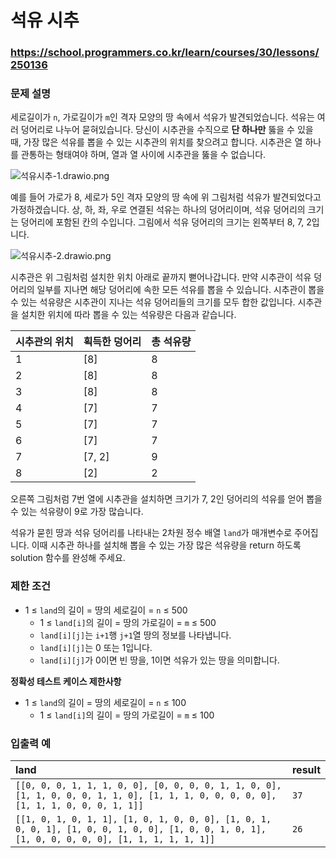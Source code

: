 # 석유 시추

### https://school.programmers.co.kr/learn/courses/30/lessons/250136

### 문제 설명

세로길이가 `n`, 가로길이가 `m`인 격자 모양의 땅 속에서 석유가 발견되었습니다. 석유는 여러 덩어리로 나누어 묻혀있습니다. 당신이 시추관을 수직으로 **단 하나만** 뚫을 수 있을 때, 가장 많은 석유를 뽑을 수 있는 시추관의 위치를 찾으려고 합니다. 시추관은 열 하나를 관통하는 형태여야 하며, 열과 열 사이에 시추관을 뚫을 수 없습니다.

![석유시추-1.drawio.png](https://grepp-programmers.s3.ap-northeast-2.amazonaws.com/files/production/beb862a9-5382-4f61-adae-bd6e9503c014/%E1%84%89%E1%85%A5%E1%86%A8%E1%84%8B%E1%85%B2%E1%84%89%E1%85%B5%E1%84%8E%E1%85%AE-1.drawio.png)

예를 들어 가로가 8, 세로가 5인 격자 모양의 땅 속에 위 그림처럼 석유가 발견되었다고 가정하겠습니다. 상, 하, 좌, 우로 연결된 석유는 하나의 덩어리이며, 석유 덩어리의 크기는 덩어리에 포함된 칸의 수입니다. 그림에서 석유 덩어리의 크기는 왼쪽부터 8, 7, 2입니다.

![석유시추-2.drawio.png](https://grepp-programmers.s3.ap-northeast-2.amazonaws.com/files/production/0b10a9f6-6d98-44d6-a342-f984ea47315c/%E1%84%89%E1%85%A5%E1%86%A8%E1%84%8B%E1%85%B2%E1%84%89%E1%85%B5%E1%84%8E%E1%85%AE-2.drawio.png)

시추관은 위 그림처럼 설치한 위치 아래로 끝까지 뻗어나갑니다. 만약 시추관이 석유 덩어리의 일부를 지나면 해당 덩어리에 속한 모든 석유를 뽑을 수 있습니다. 시추관이 뽑을 수 있는 석유량은 시추관이 지나는 석유 덩어리들의 크기를 모두 합한 값입니다. 시추관을 설치한 위치에 따라 뽑을 수 있는 석유량은 다음과 같습니다.

| 시추관의 위치 | 획득한 덩어리 | 총 석유량 |
| :------------ | :------------ | :-------- |
| 1             | [8]           | 8         |
| 2             | [8]           | 8         |
| 3             | [8]           | 8         |
| 4             | [7]           | 7         |
| 5             | [7]           | 7         |
| 6             | [7]           | 7         |
| 7             | [7, 2]        | 9         |
| 8             | [2]           | 2         |

오른쪽 그림처럼 7번 열에 시추관을 설치하면 크기가 7, 2인 덩어리의 석유를 얻어 뽑을 수 있는 석유량이 9로 가장 많습니다.

석유가 묻힌 땅과 석유 덩어리를 나타내는 2차원 정수 배열 `land`가 매개변수로 주어집니다. 이때 시추관 하나를 설치해 뽑을 수 있는 가장 많은 석유량을 return 하도록 solution 함수를 완성해 주세요.

### 제한 조건

-   1 ≤ `land`의 길이 = 땅의 세로길이 = `n` ≤ 500
    -   1 ≤ `land[i]`의 길이 = 땅의 가로길이 = `m` ≤ 500
    -   `land[i][j]`는 `i+1`행 `j+1`열 땅의 정보를 나타냅니다.
    -   `land[i][j]`는 0 또는 1입니다.
    -   `land[i][j]`가 0이면 빈 땅을, 1이면 석유가 있는 땅을 의미합니다.

**정확성 테스트 케이스 제한사항**

-   1 ≤ `land`의 길이 = 땅의 세로길이 = `n` ≤ 100
    -   1 ≤ `land[i]`의 길이 = 땅의 가로길이 = `m` ≤ 100

### 입출력 예

| land                                                                                                                                           | result |
| :--------------------------------------------------------------------------------------------------------------------------------------------- | :----- |
| `[[0, 0, 0, 1, 1, 1, 0, 0], [0, 0, 0, 0, 1, 1, 0, 0], [1, 1, 0, 0, 0, 1, 1, 0], [1, 1, 1, 0, 0, 0, 0, 0], [1, 1, 1, 0, 0, 0, 1, 1]]`           | `37`   |
| `[[1, 0, 1, 0, 1, 1], [1, 0, 1, 0, 0, 0], [1, 0, 1, 0, 0, 1], [1, 0, 0, 1, 0, 0], [1, 0, 0, 1, 0, 1], [1, 0, 0, 0, 0, 0], [1, 1, 1, 1, 1, 1]]` | `26`   |
